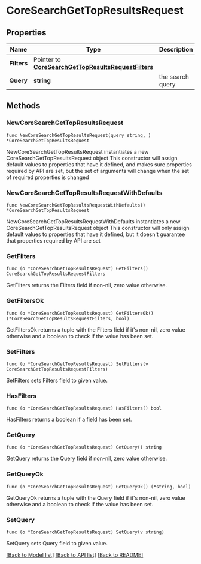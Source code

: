 # CoreSearchGetTopResultsRequest

## Properties

Name | Type | Description | Notes
------------ | ------------- | ------------- | -------------
**Filters** | Pointer to [**CoreSearchGetTopResultsRequestFilters**](CoreSearchGetTopResultsRequestFilters.md) |  | [optional] 
**Query** | **string** | the search query | 

## Methods

### NewCoreSearchGetTopResultsRequest

`func NewCoreSearchGetTopResultsRequest(query string, ) *CoreSearchGetTopResultsRequest`

NewCoreSearchGetTopResultsRequest instantiates a new CoreSearchGetTopResultsRequest object
This constructor will assign default values to properties that have it defined,
and makes sure properties required by API are set, but the set of arguments
will change when the set of required properties is changed

### NewCoreSearchGetTopResultsRequestWithDefaults

`func NewCoreSearchGetTopResultsRequestWithDefaults() *CoreSearchGetTopResultsRequest`

NewCoreSearchGetTopResultsRequestWithDefaults instantiates a new CoreSearchGetTopResultsRequest object
This constructor will only assign default values to properties that have it defined,
but it doesn't guarantee that properties required by API are set

### GetFilters

`func (o *CoreSearchGetTopResultsRequest) GetFilters() CoreSearchGetTopResultsRequestFilters`

GetFilters returns the Filters field if non-nil, zero value otherwise.

### GetFiltersOk

`func (o *CoreSearchGetTopResultsRequest) GetFiltersOk() (*CoreSearchGetTopResultsRequestFilters, bool)`

GetFiltersOk returns a tuple with the Filters field if it's non-nil, zero value otherwise
and a boolean to check if the value has been set.

### SetFilters

`func (o *CoreSearchGetTopResultsRequest) SetFilters(v CoreSearchGetTopResultsRequestFilters)`

SetFilters sets Filters field to given value.

### HasFilters

`func (o *CoreSearchGetTopResultsRequest) HasFilters() bool`

HasFilters returns a boolean if a field has been set.

### GetQuery

`func (o *CoreSearchGetTopResultsRequest) GetQuery() string`

GetQuery returns the Query field if non-nil, zero value otherwise.

### GetQueryOk

`func (o *CoreSearchGetTopResultsRequest) GetQueryOk() (*string, bool)`

GetQueryOk returns a tuple with the Query field if it's non-nil, zero value otherwise
and a boolean to check if the value has been set.

### SetQuery

`func (o *CoreSearchGetTopResultsRequest) SetQuery(v string)`

SetQuery sets Query field to given value.



[[Back to Model list]](../README.md#documentation-for-models) [[Back to API list]](../README.md#documentation-for-api-endpoints) [[Back to README]](../README.md)


